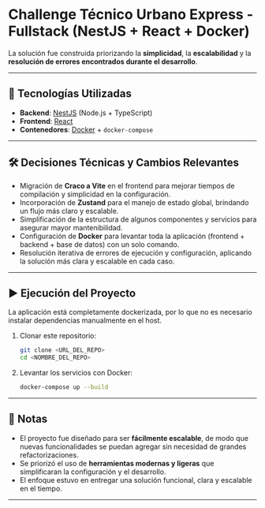 # Challenge Técnico Urbano Express - Fullstack (NestJS + React + Docker)

La solución fue construida priorizando la **simplicidad**, la **escalabilidad** y la **resolución de errores encontrados durante el desarrollo**.  

---

## 🚀 Tecnologías Utilizadas

- **Backend**: [NestJS](https://nestjs.com/) (Node.js + TypeScript)  
- **Frontend**: [React](https://react.dev/) 
- **Contenedores**: [Docker](https://www.docker.com/) + `docker-compose`  

---

## 🛠️ Decisiones Técnicas y Cambios Relevantes

- Migración de **Craco a Vite** en el frontend para mejorar tiempos de compilación y simplicidad en la configuración.  
- Incorporación de **Zustand** para el manejo de estado global, brindando un flujo más claro y escalable.  
- Simplificación de la estructura de algunos componentes y servicios para asegurar mayor mantenibilidad.  
- Configuración de **Docker** para levantar toda la aplicación (frontend + backend + base de datos) con un solo comando.  
- Resolución iterativa de errores de ejecución y configuración, aplicando la solución más clara y escalable en cada caso.  

---

## ▶️ Ejecución del Proyecto

La aplicación está completamente dockerizada, por lo que no es necesario instalar dependencias manualmente en el host.  

1. Clonar este repositorio:
   ```bash
   git clone <URL_DEL_REPO>
   cd <NOMBRE_DEL_REPO>
   ```

2. Levantar los servicios con Docker:
   ```bash
   docker-compose up --build
   ```

---

## 📌 Notas

- El proyecto fue diseñado para ser **fácilmente escalable**, de modo que nuevas funcionalidades se puedan agregar sin necesidad de grandes refactorizaciones.  
- Se priorizó el uso de **herramientas modernas y ligeras** que simplificaran la configuración y el desarrollo.  
- El enfoque estuvo en entregar una solución funcional, clara y escalable en el tiempo.  

---
